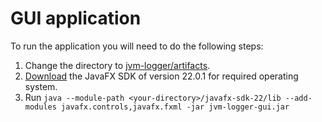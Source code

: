 # GUI application

To run the application you will need to do the following steps:
1. Change the directory to [jvm-logger/artifacts](https://github.com/fedor-f/jvm-logger/tree/main/artifacts).
2. [Download](https://gluonhq.com/products/javafx/) the JavaFX SDK of version 22.0.1 for required operating system.
3. Run ```java --module-path <your-directory>/javafx-sdk-22/lib --add-modules javafx.controls,javafx.fxml -jar jvm-logger-gui.jar```